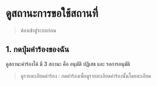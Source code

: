 # ดูสถานะการขอใช้สถานที่
> ต้องเข้าสู่ระบบก่อน
## 1. กดปุ่มคำร้องของฉัน
  ดูสถานะคำร้องได้ มี 3 สถานะ คือ อนุมัติ ปฏิเสธ และ รอการอนุมัติ
> ดูรายละเอียดคำร้อง : กดคำร้องเพื่อดูรายละเอียดคำร้องนั้นโดยละเอียด
